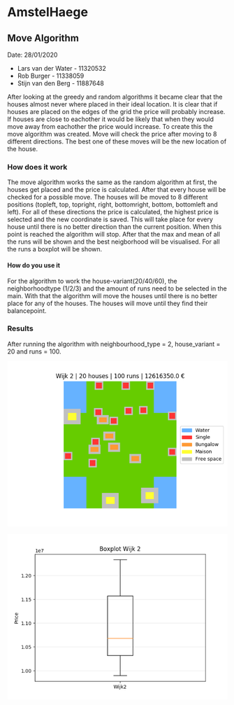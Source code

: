 # AmstelHaege
## Move Algorithm
Date: 28/01/2020
* Lars van der Water  - 11320532
* Rob Burger          - 11338059 
* Stijn van den Berg  - 11887648

After looking at the greedy and random algorithms it became clear that the houses almost never where placed in their ideal location. It is clear that if houses are placed on the edges of the grid the price will probably increase. If houses are close to eachother it would be likely that when they would move away from eachother the price would increase. To create this the move algorithm was created. Move will  check the price after moving to 8 different directions. The best one of these moves will be the new location of the house. 

### How does it work
The move algorithm works the same as the random algorithm at first, the houses get placed and the price is calculated. After that every house will be checked for a possible move. The houses will be moved to 8 different positions (topleft, top, topright, right, bottomright, bottom, bottomleft and left). For all of these directions the price is calculated, the highest price is selected and the new coordinate is saved. This will take place for every house until there is no better direction than the current position. When this point is reached the algorithm will stop. After that the max and mean of all the runs will be shown and the best neigborhood will be visualised. For all the runs a boxplot will be shown.

#### How do you use it 
For the algorithm to work the house-variant(20/40/60), the neighborhoodtype (1/2/3) and the amount of runs need to be selected in the main. With that the algorithm will move the houses until there is no better place for any of the houses. The houses will move until they find their balancepoint. 

### Results 
After running the algorithm with neighbourhood_type = 2, house_variant = 20 and runs = 100.

![Map Move](https://github.com/Stijnantoine99/theorie/blob/master/doc/move_map_100.png)

![Boxplot Move](https://github.com/Stijnantoine99/theorie/blob/master/doc/move_box_100.png)
